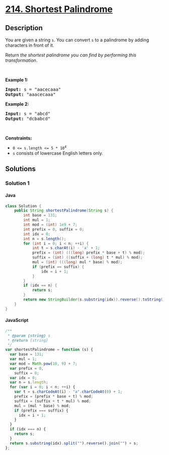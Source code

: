 # [214. Shortest Palindrome](https://leetcode.com/problems/shortest-palindrome)



## Description

<!-- description:start -->

<p>You are given a string <code>s</code>. You can convert <code>s</code> to a <span data-keyword="palindrome-string">palindrome</span> by adding characters in front of it.</p>

<p>Return <em>the shortest palindrome you can find by performing this transformation</em>.</p>

<p>&nbsp;</p>
<p><strong class="example">Example 1:</strong></p>
<pre><strong>Input:</strong> s = "aacecaaa"
<strong>Output:</strong> "aaacecaaa"
</pre><p><strong class="example">Example 2:</strong></p>
<pre><strong>Input:</strong> s = "abcd"
<strong>Output:</strong> "dcbabcd"
</pre>
<p>&nbsp;</p>
<p><strong>Constraints:</strong></p>

<ul>
	<li><code>0 &lt;= s.length &lt;= 5 * 10<sup>4</sup></code></li>
	<li><code>s</code> consists of lowercase English letters only.</li>
</ul>

<!-- description:end -->

## Solutions

<!-- solution:start -->

### Solution 1

#### Java

```java
class Solution {
    public String shortestPalindrome(String s) {
        int base = 131;
        int mul = 1;
        int mod = (int) 1e9 + 7;
        int prefix = 0, suffix = 0;
        int idx = 0;
        int n = s.length();
        for (int i = 0; i < n; ++i) {
            int t = s.charAt(i) - 'a' + 1;
            prefix = (int) (((long) prefix * base + t) % mod);
            suffix = (int) ((suffix + (long) t * mul) % mod);
            mul = (int) (((long) mul * base) % mod);
            if (prefix == suffix) {
                idx = i + 1;
            }
        }
        if (idx == n) {
            return s;
        }
        return new StringBuilder(s.substring(idx)).reverse().toString() + s;
    }
}
```

#### JavaScript

```js
/**
 * @param {string} s
 * @return {string}
 */
var shortestPalindrome = function (s) {
  var base = 131;
  var mul = 1;
  var mod = Math.pow(10, 9) + 7;
  var prefix = 0,
    suffix = 0;
  var idx = 0;
  var n = s.length;
  for (var i = 0; i < n; ++i) {
    var t = s.charCodeAt(i) - "a".charCodeAt(0) + 1;
    prefix = (prefix * base + t) % mod;
    suffix = (suffix + t * mul) % mod;
    mul = (mul * base) % mod;
    if (prefix === suffix) {
      idx = i + 1;
    }
  }
  if (idx === n) {
    return s;
  }
  return s.substring(idx).split("").reverse().join("") + s;
};
```
